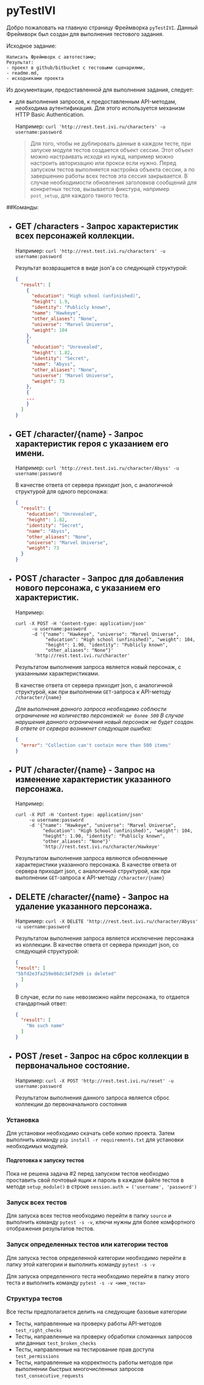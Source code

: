 # pyTestIVI 


Добро пожаловать на главную страницу Фреймворка `pyTestIVI`.
Данный Фреймворк был создан для выполнения тестового задания.

Исходное задание:
```text
Написать Фреймворк с автотестами; 
Результат: 
- проект в github/bitbucket с тестовыми сценариями, 
- readme.md, 
- исходниками проекта
```

Из документации, предоставленной для выполнения задания, следует:

- для выполнения запросов, к предоставленным API-методам, необходима аутентификация.
  Для этого используется механизм HTTP Basic Authentication.
  
  Например:
    `curl 'http://rest.test.ivi.ru/characters' -u username:password`
    
    >  Для того, чтобы не дублировать данные в каждом тесте, при запуске модуля тестов создается объект сессии. 
Этот объект можно настраивать исходя из нужд, например можно настроить авторизацию или прокси если нужно. 
Перед запуском тестов выполняется настройка объекта сессии, а по завершению работы всех тестов эта сессия закрывается.
В случае необходимости обновления заголовков сообщений для конкретных тестов, вызывается фикстура, например `post_setup`, для каждого такого теста. 

##Команды:
- GET /characters - Запрос характеристик всех персонажей коллекции. 
    -
    Например: 
    `curl 'http://rest.test.ivi.ru/characters' -u username:password`
    
    Результат возвращается в виде json'a со следующей структурой:
    ```json
    {
      "result": [
        {
          "education": "High school (unfinished)", 
          "height": 1.9, 
          "identity": "Publicly known", 
          "name": "Hawkeye", 
          "other_aliases": "None", 
          "universe": "Marvel Universe", 
          "weight": 104
        }, 
        {
          "education": "Unrevealed", 
          "height": 1.82, 
          "identity": "Secret", 
          "name": "Abyss", 
          "other_aliases": "None", 
          "universe": "Marvel Universe", 
          "weight": 73
        },
        {
        ...
        }
      ]
    }
    ```

- GET /character/{name} - Запрос характеристик героя с указанием его имени. 
    -
    Например:
    `curl 'http://rest.test.ivi.ru/character/Abyss' -u username:password`
    
    В качестве ответа от сервера приходит json, с аналогичной структурой для одного персонажа:
    
    ```json
    {
      "result": {
        "education": "Unrevealed", 
        "height": 1.82, 
        "identity": "Secret", 
        "name": "Abyss", 
        "other_aliases": "None", 
        "universe": "Marvel Universe", 
        "weight": 73
      }
    }
    ``` 
    
- POST /character - Запрос для добавления нового персонажа, с указанием его характеристик.
    -
    Например:
    ```text
    curl -X POST -H 'Content-type: application/json' 
          -u username:password
          -d '{"name": "Hawkeye", "universe": "Marvel Universe", 
               "education": "High school (unfinished)", "weight": 104, 
               "height": 1.90, "identity": "Publicly known", 
               "other_aliases": "None"}' 
           'http://rest.test.ivi.ru/character'
    ```
    
    Результатом выполнения запроса является новый персонаж, с указанными характеристиками. 
    
    В качестве ответа от сервера приходит json, с аналогичной структурой, как при выполнении `GET`-запроса к API-методу `/character/{name}`
    
    *Для выполнения данного запроса необходимо соблюсти ограничение на количество персонажей: `не более 500`
    В случае нарушения данного ограничения новый персонаж не будет создан. 
    В ответе от сервера возникнет следующая ошибка:*
    
    ```json
    {
      "error": "Collection can't contain more than 500 items"
    }
    ``` 
    
- PUT /character/{name} - Запрос на изменение характеристик указанного персонажа.
    -
    Например:

    ```text
    curl -X PUT -H 'Content-type: application/json' 
         -u username:password
         -d '{"name": "Hawkeye", "universe": "Marvel Universe", 
              "education": "High School (unfinished)", "weight": 104, 
              "height": 1.90, "identity": "Publicly known", 
              "other_aliases": "None"}' 
              'http://rest.test.ivi.ru/character/Hawkeye'
    ```
    
    Результатом выполнения запроса являются обновленные характеристики указанного персонажа.
    В качестве ответа от сервера приходит json, с аналогичной структурой, как при выполнении `GET`-запроса к API-методу `/character/{name}`

- DELETE /character/{name} - Запрос на удаление указанного персонажа.
    - 

    Например:
    `curl -X DELETE 'http://rest.test.ivi.ru/character/Abyss' -u username:password`

    Результатом выполнения запроса является исключение персонажа из коллекции.
    В качестве ответа от сервера приходит json, со следующей структурой:
    
    ```json
    {
  "result": [
    "5bfd2e3fa259e86dc34f29d9 is deleted"
      ]
    }
    ```
    
    В случае, если по `name` невозможно найти персонажа, то отдается стандартный ответ:
    ```json
    {
      "result": [
        "No such name"
      ]
    }
    ```
    
- POST /reset - Запрос на сброс коллекции в первоначальное состояние. 
    -
    Например:
    `curl -X POST 'http://rest.test.ivi.ru/reset' -u username:password`
    
    Результатом выполнения данного запроса является сброс коллекции до первоначального состояния

### Установка
Для установки необходимо скачать себе копию проекта.
Затем выполнить команду `pip install -r requirements.txt` для установки необходимых модулей.

#### Подготовка к запуску тестов
Пока не решена задача #2 перед запуском тестов необходмо проставить свой почтовый ящик и пароль в каждом файле тестов в методе `setup_module()` в строке `session.auth = ('username', 'password')`

### Запуск всех тестов
Для запуска всех тестов необходимо перейти в папку `source` и выполнить команду `pytest -s -v`, ключи нужны для более комфортного отображения результатов тестов.

### Запуск определенных тестов или категории тестов
Для запуска тестов определенной категории необходимо перейти в папку этой категории и выполнить команду `pytest -s -v`

Для запуска определенного теста необходимо перейти в папку этого теста и выполнить команду `pytest -s -v <имя_теста>`
    
    
### Структура тестов

Все тесты предполагается делить на следующие базовые категории

- Тесты, направленные на проверку работы API-методов `test_right_checks`
- Тесты, направленные на проверку обработки сломанных запросов или данных `test_broken_checks`
- Тесты, направленные на тестирование прав доступа `test_permissions`
- Тесты, направленные на корректность работы методов при выполнении быстрых многочисленных запросов `test_consecutive_requests`  
